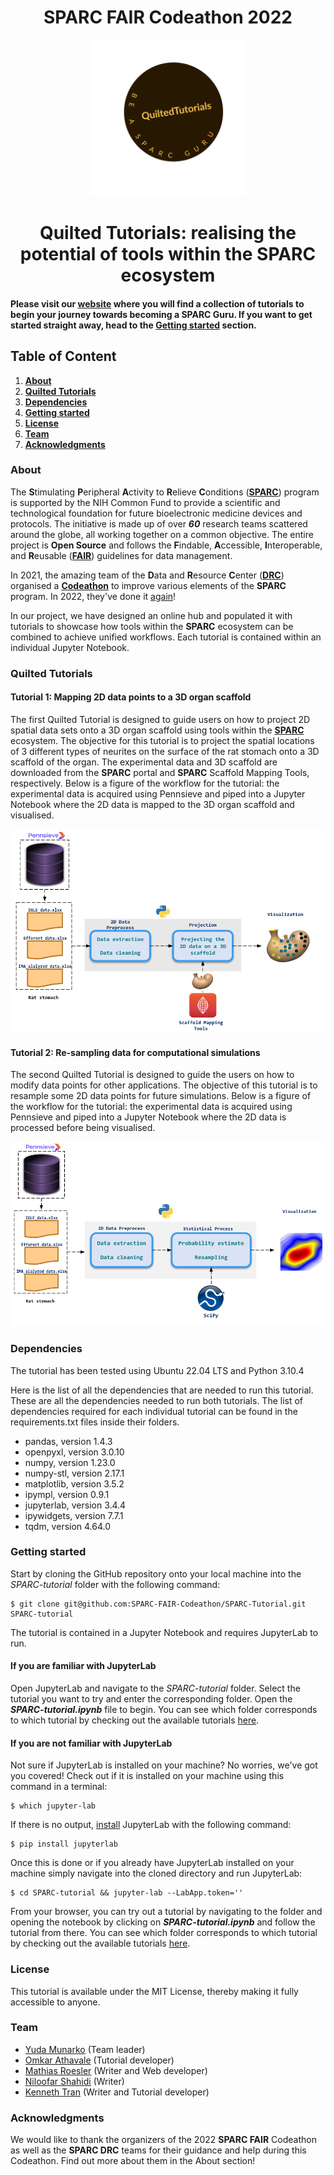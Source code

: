 # **<center>SPARC FAIR Codeathon 2022</center>**
<div align="center">
<a href="https://github.com/SPARC-FAIR-Codeathon/SPARC-Tutorial">
        <img src="img/QuiltedTutorials_logo.png" alt="QuiltedTutorials" width=250>
</a>
</div>

# <center>Quilted Tutorials: realising the potential of tools within the **SPARC** ecosystem</center>

#### Please visit our [**website**](https://quilted-tutorial.github.io/SPARC-guru/) where you will find a collection of tutorials to begin your journey towards becoming a **SPARC** Guru. If you want to get started straight away, head to the [**Getting started**](#Getting-started) section.

## **Table of Content**
 1. [**About**](#About)
 2. [**Quilted Tutorials**](#Quilted-Tutorials)
 3. [**Dependencies**](#Dependencies)
 4. [**Getting started**](#Getting-started)
 5. [**License**](#License)
 6. [**Team**](#Team)
 7. [**Acknowledgments**](#Acknowledgments)
 
### **About**
The **S**timulating **P**eripheral **A**ctivity to **R**elieve **C**onditions ([**SPARC**](https://sparc.science/about)) program is supported by the NIH Common Fund to provide a scientific and technological foundation for future bioelectronic medicine devices and protocols. The initiative is made up of over ***60*** research teams scattered around the globe, all working together on a common objective. The entire project is **Open Source** and follows the **F**indable, **A**ccessible, **I**nteroperable, and **R**eusable ([**FAIR**](https://www.nature.com/articles/sdata201618)) guidelines for data management.

In 2021, the amazing team of the **D**ata and **R**esource **C**enter ([**DRC**](https://pubmed.ncbi.nlm.nih.gov/34248680/)) organised a [**Codeathon**](https://sparc.science/help/2021-sparc-fair-codeathon) to improve various elements of the **SPARC** program. In 2022, they've done it [again](https://sparc.science/help/2022-sparc-fair-codeathon)! 

In our project, we have designed an online hub and populated it with tutorials to showcase how tools within the **SPARC** ecosystem can be combined to achieve unified workflows. Each tutorial is contained within an individual Jupyter Notebook.

### **Quilted Tutorials**
#### **Tutorial 1: Mapping 2D data points to a 3D organ scaffold**
The first Quilted Tutorial is designed to guide users on how to project 2D spatial data sets onto a 3D organ scaffold using tools within the [**SPARC**](https://sparc.science/) ecosystem. The objective for this tutorial is to project the spatial locations of 3 different types of neurites on the surface of the rat stomach onto a 3D scaffold of the organ. The experimental data and 3D scaffold are downloaded from the **SPARC** portal and **SPARC** Scaffold Mapping Tools, respectively. Below is a figure of the workflow for the tutorial: the experimental data is acquired using Pennsieve and piped into a Jupyter Notebook where the 2D data is mapped to the 3D organ scaffold and visualised.


![workflow](img/workflow_tutorial_1.png)


#### **Tutorial 2: Re-sampling data for computational simulations**
The second Quilted Tutorial is designed to guide the users on how to modify data points for other applications. The objective of this tutorial is to resample some 2D data points for future simulations. Below is a figure of the workflow for the tutorial: the experimental data is acquired using Pennsieve and piped into a Jupyter Notebook where the 2D data is processed before being visualised.


![workflow](img/workflow_tutorial_2.png)

### **Dependencies**
The tutorial has been tested using Ubuntu 22.04 LTS and Python 3.10.4

Here is the list of all the dependencies that are needed to run this tutorial. These are all the dependencies needed to run both tutorials. The list of dependencies required for each individual tutorial can be found in the requirements.txt files inside their folders. 

   * pandas, version 1.4.3
   * openpyxl, version 3.0.10
   * numpy, version 1.23.0
   * numpy-stl, version 2.17.1
   * matplotlib, version 3.5.2
   * ipympl, version 0.9.1
   * jupyterlab, version 3.4.4
   * ipywidgets, version 7.7.1
   * tqdm, version 4.64.0

### **Getting started**
Start by cloning the GitHub repository onto your local machine into the _SPARC-tutorial_ folder with the following command:

    $ git clone git@github.com:SPARC-FAIR-Codeathon/SPARC-Tutorial.git SPARC-tutorial

The tutorial is contained in a Jupyter Notebook and requires JupyterLab to run. 
#### **If you are familiar with JupyterLab**
Open JupyterLab and navigate to the _SPARC-tutorial_ folder. Select the tutorial you want to try and enter the corresponding folder. Open the ***SPARC-tutorial.ipynb*** file to begin. You can see which folder corresponds to which tutorial by checking out the available tutorials [here](#Quilted-Tutorials).

#### **If you are not familiar with JupyterLab**
Not sure if JupyterLab is installed on your machine? No worries, we've got you covered! Check out if it is installed on your machine using this command in a terminal:

    $ which jupyter-lab
    
If there is no output, [install](https://jupyter.org/install) JupyterLab with the following command:
    
    $ pip install jupyterlab
    
Once this is done or if you already have JupyterLab installed on your machine simply navigate into the cloned directory and run JupyterLab:

    $ cd SPARC-tutorial && jupyter-lab --LabApp.token=''

From your browser, you can try out a tutorial by navigating to the folder and opening the notebook by clicking on ***SPARC-tutorial.ipynb*** and follow the tutorial from there. You can see which folder corresponds to which tutorial by checking out the available tutorials [here](#Quilted-Tutorials).
    
### **License**
This tutorial is available under the MIT License, thereby making it fully accessible to anyone.

### **Team**

   * [Yuda Munarko](https://github.com/napakalas) (Team leader)
   * [Omkar Athavale](https://github.com/OmkarAthavale) (Tutorial developer)
   * [Mathias Roesler](https://github.com/mathiasroesler) (Writer and Web developer)
   * [Niloofar Shahidi](https://github.com/Niloofar-Sh) (Writer)
   * [Kenneth Tran](https://github.com/ktra014) (Writer and Tutorial developer)

### **Acknowledgments**
We would like to thank the organizers of the 2022 **SPARC FAIR** Codeathon as well as the **SPARC DRC** teams for their guidance and help during this Codeathon. Find out more about them in the About section!
